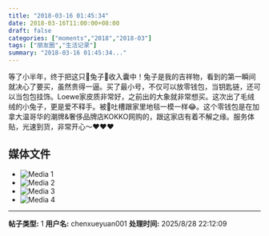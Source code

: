 ```yaml
---
title: "2018-03-16 01:45:34"
date: 2018-03-16T11:00:00+08:00
draft: false
categories: ["moments","2018","2018-03"]
tags: ["朋友圈","生活记录"]
summary: "2018-03-16 01:45:34..."
---
```


等了小半年，终于把这只🐰兔子🐰收入囊中！兔子是我的吉祥物，看到的第一瞬间就决心了要买，虽然贵得一逼。买了最小号，不仅可以放零钱包，当钥匙链，还可以当包包挂饰。Loewe家皮质非常好，之前出的大象就非常想买。这次出了毛绒绒的小兔子，更是爱不释手。被🐨吐槽跟家里地毯一模一样😂。这个零钱包是在加拿大温哥华的潮牌&奢侈品牌店KOKKO网购的，跟这家店有着不解之缘。服务体贴，光速到货，非常开心～❤️❤️❤️

## 媒体文件

- ![Media 1](/Moments/photos/2018-03-16/201803160145340.jpg)
- ![Media 2](/Moments/photos/2018-03-16/201803160145341.jpg)
- ![Media 3](/Moments/photos/2018-03-16/201803160145342.jpg)
- ![Media 4](/Moments/photos/2018-03-16/201803160145343.jpg)

---

**帖子类型:** 1
**用户名:** chenxueyuan001
**处理时间:** 2025/8/28 22:12:09